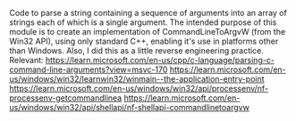 Code to parse a string containing a sequence of arguments into an array of strings each of which is a single argument.
The intended purpose of this module is to create an implementation of CommandLineToArgvW (from the Win32 API), using only standard C++, enabling it's use in platforms other than Windows.
Also, I did this as a little reverse engineering practice.
Relevant: 
https://learn.microsoft.com/en-us/cpp/c-language/parsing-c-command-line-arguments?view=msvc-170
https://learn.microsoft.com/en-us/windows/win32/learnwin32/winmain--the-application-entry-point
https://learn.microsoft.com/en-us/windows/win32/api/processenv/nf-processenv-getcommandlinea
https://learn.microsoft.com/en-us/windows/win32/api/shellapi/nf-shellapi-commandlinetoargvw
